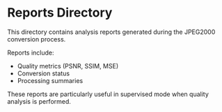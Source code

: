 # Reports Directory

This directory contains analysis reports generated during the JPEG2000 conversion process.

Reports include:
- Quality metrics (PSNR, SSIM, MSE)
- Conversion status
- Processing summaries

These reports are particularly useful in supervised mode when quality analysis is performed.

